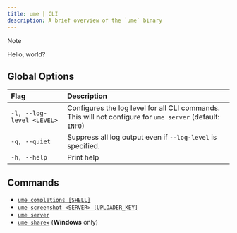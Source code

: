 ```yaml
---
title: ume | CLI
description: A brief overview of the `ume` binary
---
```


> [!NOTE]
> Hello, world?

## Global Options

| Flag                                               | Description                                                                                               |
| :------------------------------------------------- | :-------------------------------------------------------------------------------------------------------- |
| <a id="flag-log-level" />`-l, --log-level <LEVEL>` | Configures the log level for all CLI commands. This will not configure for `ume server` (default: `INFO`) |
| <a id="flag-quiet" />`-q, --quiet`                 | Suppress all log output even if `--log-level` is specified.                                               |
| <a id="flag-help" />`-h, --help`                   | Print help                                                                                                |

## Commands

- [`ume completions [SHELL]`](/docs/ume/cli/completions)
- [`ume screenshot <SERVER> [UPLOADER_KEY]`](/docs/ume/cli/screenshot)
- [`ume server`](/docs/ume/cli/server)
- [`ume sharex`](/docs/ume/cli/sharex) (**Windows** only)

